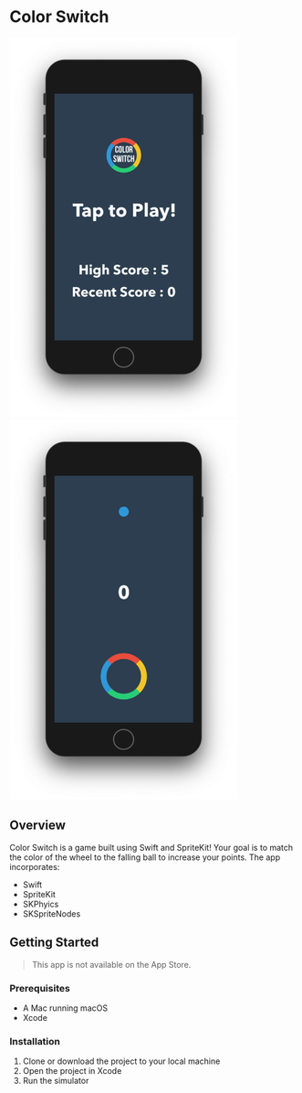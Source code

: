 # Color Switch

<p float="left">
  <img src="HomeScreen.png" width="400" margin="0 auto">
  <img src="GameScreen.png" width="400" margin="0 auto">
</p>

## Overview

Color Switch is a game built using Swift and SpriteKit! Your goal is to match the color of the wheel to the falling ball to increase your points. The app incorporates:

- Swift
- SpriteKit
- SKPhyics
- SKSpriteNodes

## Getting Started

> This app is not available on the App Store.

### Prerequisites

- A Mac running macOS
- Xcode

### Installation

1. Clone or download the project to your local machine
2. Open the project in Xcode
3. Run the simulator
